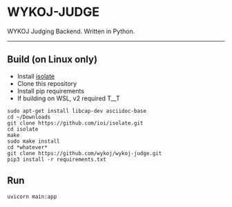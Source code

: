# WYKOJ-JUDGE

WYKOJ Judging Backend. Written in Python.

---

## Build (on Linux only)

* Install [isolate](https://github.com/ioi/isolate)  
* Clone this repository  
* Install pip requirements
* If building on WSL, v2 required T__T

```commandline
sudo apt-get install libcap-dev asciidoc-base
cd ~/Downloads
git clone https://github.com/ioi/isolate.git
cd isolate
make
sudo make install
cd *whatever*
git clone https://github.com/wykoj/wykoj-judge.git
pip3 install -r requirements.txt
```

## Run

```commandline
uvicorn main:app
```